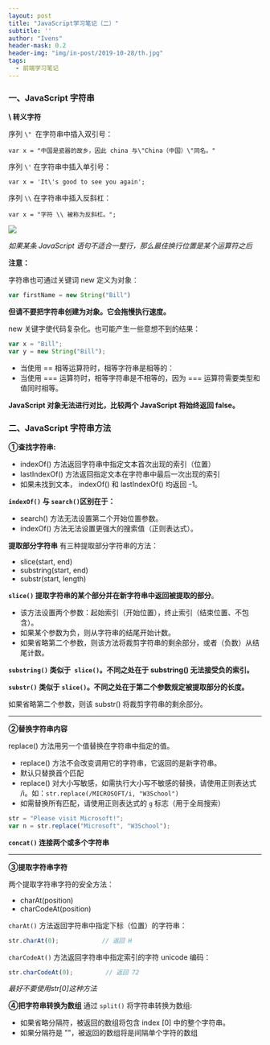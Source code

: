 ```yaml
---
layout: post
title: "JavaScript学习笔记（二）"
subtitle: ''
author: "Ivens"
header-mask: 0.2
header-img: "img/in-post/2019-10-28/th.jpg"
tags:
  - 前端学习笔记
---
```


### 一、JavaScript 字符串

**\ 转义字符**

序列 `\" `在字符串中插入双引号：
```
var x = "中国是瓷器的故乡，因此 china 与\"China（中国）\"同名。"
```

序列 `\'` 在字符串中插入单引号：
```
var x = 'It\'s good to see you again';
```
序列 `\\` 在字符串中插入反斜杠：
```
var x = "字符 \\ 被称为反斜杠。";
```
![](../../../../img/in-post/2019-10-28/a.png)

*如果某条 JavaScript 语句不适合一整行，那么最佳换行位置是某个运算符之后*

**注意：**

字符串也可通过关键词 new 定义为对象：
```js
var firstName = new String("Bill")
```
**但请不要把字符串创建为对象。它会拖慢执行速度。**

new 关键字使代码复杂化。也可能产生一些意想不到的结果：
```js
var x = "Bill";             
var y = new String("Bill");
```
- 当使用 == 相等运算符时，相等字符串是相等的：
- 当使用 === 运算符时，相等字符串是不相等的，因为 === 运算符需要类型和值同时相等。

**JavaScript 对象无法进行对比，比较两个 JavaScript 将始终返回 false。**

### 二、JavaScript 字符串方法
**①查找字符串:**
- indexOf() 方法返回字符串中指定文本首次出现的索引（位置）
- lastIndexOf() 方法返回指定文本在字符串中最后一次出现的索引
- 如果未找到文本， indexOf() 和 lastIndexOf() 均返回 -1。

**`indexOf()` 与 `search()`区别在于：**
- search() 方法无法设置第二个开始位置参数。
- indexOf() 方法无法设置更强大的搜索值（正则表达式）。

**提取部分字符串**
有三种提取部分字符串的方法：
- slice(start, end)
- substring(start, end)
- substr(start, length)

**`slice()` 提取字符串的某个部分并在新字符串中返回被提取的部分**。
- 该方法设置两个参数：起始索引（开始位置），终止索引（结束位置、不包含）。
- 如果某个参数为负，则从字符串的结尾开始计数。
- 如果省略第二个参数，则该方法将裁剪字符串的剩余部分，或者（负数）从结尾计数。

**`substring()` 类似于` slice()`。不同之处在于 substring() 无法接受负的索引。**

**`substr()` 类似于 `slice()`。不同之处在于第二个参数规定被提取部分的长度。**

如果省略第二个参数，则该 substr() 将裁剪字符串的剩余部分。

***

**②替换字符串内容**

replace() 方法用另一个值替换在字符串中指定的值。
- replace() 方法不会改变调用它的字符串，它返回的是新字符串。
- 默认只替换首个匹配
- replace() 对大小写敏感，如需执行大小写不敏感的替换，请使用正则表达式 /i。如：```str.replace(/MICROSOFT/i, "W3School")```
- 如需替换所有匹配，请使用正则表达式的 `g` 标志（用于全局搜索）
```js
str = "Please visit Microsoft!";
var n = str.replace("Microsoft", "W3School");
```
**`concat()` 连接两个或多个字符串**
<hr>

**③提取字符串字符**

两个提取字符串字符的安全方法：
- charAt(position)
- charCodeAt(position)

`charAt()` 方法返回字符串中指定下标（位置）的字符串：
```js
str.charAt(0);            // 返回 H
```
`charCodeAt()` 方法返回字符串中指定索引的字符 unicode 编码：
```js
str.charCodeAt(0);         // 返回 72
```
*最好不要使用str[0]这种方法*

**④把字符串转换为数组**
通过 `split()` 将字符串转换为数组:
- 如果省略分隔符，被返回的数组将包含 index [0] 中的整个字符串。
- 如果分隔符是 ""，被返回的数组将是间隔单个字符的数组